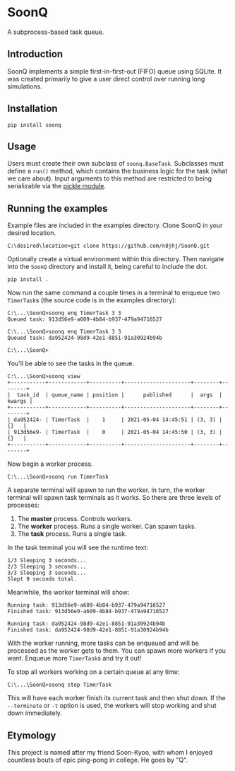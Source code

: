 # SoonQ

A subprocess-based task queue.

## Introduction

SoonQ implements a simple first-in-first-out (FIFO) queue using SQLite. It was created primarily to give a user direct control over running long simulations.

## Installation

`pip install soonq`

## Usage

Users must create their own subclass of `soonq.BaseTask`. Subclasses must define a `run()` method, which contains the business logic for the task (what we care about). Input arguments to this method are restricted to being serializable via the [pickle module](https://docs.python.org/3/library/pickle.html).

## Running the examples

Example files are included in the examples directory. Clone SoonQ in your desired location.

`C:\desired\location>git clone https://github.com/n8jhj/SoonQ.git`

Optionally create a virtual environment within this directory. Then navigate into the `SoonQ` directory and install it, being careful to include the dot.

`pip install .`

Now run the same command a couple times in a terminal to enqueue two `TimerTask`s (the source code is in the examples directory):

    C:\...\SoonQ>soonq enq TimerTask 3 3
    Queued task: 913d56e9-a609-4b84-b937-479a94716527

    C:\...\SoonQ>soonq enq TimerTask 3 3
    Queued task: da952424-98d9-42e1-8851-91a30924b94b

    C:\...\SoonQ>

You'll be able to see the tasks in the queue.

    C:\...\SoonQ>soonq view
    +-----------+------------+----------+---------------------+--------+--------+
    |  task_id  | queue_name | position |      published      |  args  | kwargs |
    +-----------+------------+----------+---------------------+--------+--------+
    | da952424- | TimerTask  |    1     | 2021-05-04 14:45:51 | (3, 3) |   {}   |
    | 913d56e9- | TimerTask  |    0     | 2021-05-04 14:45:50 | (3, 3) |   {}   |
    +-----------+------------+----------+---------------------+--------+--------+

Now begin a worker process.

    C:\...\SoonQ>soonq run TimerTask

A separate terminal will spawn to run the worker. In turn, the worker terminal will spawn task terminals as it works. So there are three levels of processes:

1. The **master** process. Controls workers.
2. The **worker** process. Runs a single worker. Can spawn tasks.
3. The **task** process. Runs a single task.

In the task terminal you will see the runtime text:

    1/3 Sleeping 3 seconds...
    2/3 Sleeping 3 seconds...
    3/3 Sleeping 3 seconds...
    Slept 9 seconds total.

Meanwhile, the worker terminal will show:

    Running task: 913d56e9-a609-4b84-b937-479a94716527
    Finished task: 913d56e9-a609-4b84-b937-479a94716527

    Running task: da952424-98d9-42e1-8851-91a30924b94b
    Finished task: da952424-98d9-42e1-8851-91a30924b94b

With the worker running, more tasks can be enqueued and will be processed as the worker gets to them. You can spawn more workers if you want. Enqueue more `TimerTask`s and try it out!

To stop all workers working on a certain queue at any time:

    C:\...\SoonQ>soonq stop TimerTask

This will have each worker finish its current task and then shut down. If the `--terminate` or `-t` option is used, the workers will stop working and shut down immediately.

## Etymology

This project is named after my friend Soon-Kyoo, with whom I enjoyed countless bouts of epic ping-pong in college. He goes by "Q".
